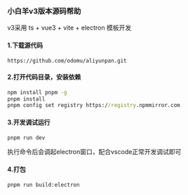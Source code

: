 ### 小白羊v3版本源码帮助

v3采用 ts + vue3 + vite + electron 模板开发

#### 1.下载源代码

```
https://github.com/odomu/aliyunpan.git
```

#### 2.打开代码目录，安装依赖

```cmd
npm install pnpm -g
pnpm install
pnpm config set registry https://registry.npmmirror.com
```

#### 3.开发调试运行

```cmd
pnpm run dev
```

执行命令后会调起electron窗口，配合vscode正常开发调试即可

#### 4.打包

```cmd
pnpm run build:electron
```
